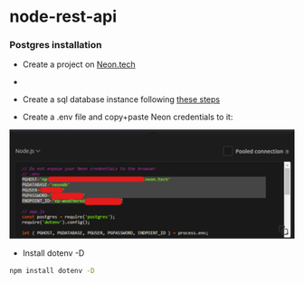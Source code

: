 # node-rest-api



### Postgres installation  

* Create a project on [Neon.tech](https://neon.tech/)  

*

* Create a sql database instance following [these steps](https://github.com/porsager/postgres)  

* Create a .env file and copy+paste Neon credentials to it:   
<img src="public\images\neon-postgres-credentials.png" alt="Alt text">

* Install dotenv -D  
```bash
npm install dotenv -D
```  



